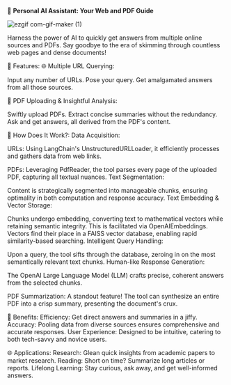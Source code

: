 🤖 **Personal AI Assistant: Your Web and PDF Guide**

![ezgif com-gif-maker (1)](https://github.com/Abhi0323/Generative-AI-based-Personal-Assistant/assets/112967999/8718ba7f-e075-4a42-bbef-9a6e94ff50a3)

Harness the power of AI to quickly get answers from multiple online sources and PDFs. Say goodbye to the era of skimming through countless web pages and dense documents!

🚀 Features:
🌐 Multiple URL Querying:

Input any number of URLs.
Pose your query.
Get amalgamated answers from all those sources.

📄 PDF Uploading & Insightful Analysis:

Swiftly upload PDFs.
Extract concise summaries without the redundancy.
Ask and get answers, all derived from the PDF's content.

🔧 How Does It Work?:
Data Acquisition:

URLs: Using LangChain's UnstructuredURLLoader, it efficiently processes and gathers data from web links.

PDFs: Leveraging PdfReader, the tool parses every page of the uploaded PDF, capturing all textual nuances.
Text Segmentation:

Content is strategically segmented into manageable chunks, ensuring optimality in both computation and response accuracy.
Text Embedding & Vector Storage:

Chunks undergo embedding, converting text to mathematical vectors while retaining semantic integrity. This is facilitated via OpenAIEmbeddings.
Vectors find their place in a FAISS vector database, enabling rapid similarity-based searching.
Intelligent Query Handling:

Upon a query, the tool sifts through the database, zeroing in on the most semantically relevant text chunks.
Human-like Response Generation:

The OpenAI Large Language Model (LLM) crafts precise, coherent answers from the selected chunks.

PDF Summarization:
A standout feature! The tool can synthesize an entire PDF into a crisp summary, presenting the document's crux.

🌟 Benefits:
Efficiency: Get direct answers and summaries in a jiffy.
Accuracy: Pooling data from diverse sources ensures comprehensive and accurate responses.
User Experience: Designed to be intuitive, catering to both tech-savvy and novice users.

🌐 Applications:
Research: Glean quick insights from academic papers to market research.
Reading: Short on time? Summarize long articles or reports.
Lifelong Learning: Stay curious, ask away, and get well-informed answers.
